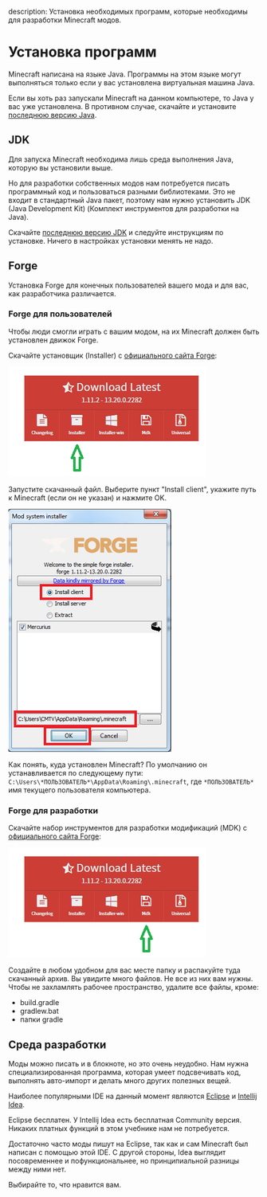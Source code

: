 description: Установка необходимых программ, которые необходимы для разработки Minecraft модов.

# Установка программ

Minecraft написана на языке Java. Программы на этом языке могут выполняться только если у вас установлена виртуальная машина Java.

Если вы хоть раз запускали Minecraft на данном компьютере, то Java у вас уже установлена. В противном случае, скачайте и установите [последнюю версию Java](https://java.com/ru/download/).

## JDK

Для запуска Minecraft необходима лишь среда выполнения Java, которую вы установили выше.

Но для разработки собственных модов нам потребуется писать программный код и пользоваться разными библиотеками. Это не входит в стандартный Java пакет,
поэтому нам нужно установить JDK (Java Development Kit) (Комплект инструментов для разработки на Java).

Скачайте [последнюю версию JDK](http://www.oracle.com/technetwork/java/javase/downloads/jdk8-downloads-2133151.html) и следуйте инструкциям по установке. Ничего в настройках установки менять не надо.

## Forge

Установка Forge для конечных пользователей вашего мода и для вас, как разработчика различается.

### Forge для пользователей

Чтобы люди смогли играть с вашим модом, на их Minecraft должен быть установлен движок Forge.

Скачайте установщик (Installer) с [официального сайта Forge](https://files.minecraftforge.net/):

![Картинка скачивания установщика](images/download_installer.png)

Запустите скачанный файл. Выберите пункт "Install client", укажите путь к Minecraft (если он не указан) и нажмите
OK.

![Картинка установщика](images/installer.png)

Как понять, куда установлен Minecraft? По умолчанию он устанавливается по следующему пути:
`C:\Users\*ПОЛЬЗОВАТЕЛЬ*\AppData\Roaming\.minecraft`, где `*ПОЛЬЗОВАТЕЛЬ*` имя текущего пользователя компьютера.

### Forge для разработки

Скачайте набор инструментов для разработки модификаций (MDK) с [официального сайта Forge](https://files.minecraftforge.net/):

![Картинка скачивания MDK](images/download_mdk.png)

Создайте в любом удобном для вас месте папку и распакуйте туда скачанный архив. Вы увидите много файлов.
Не все из них вам нужны. Чтобы не захламлять рабочее пространство, удалите все файлы, кроме:

* build.gradle
* gradlew.bat
* папки gradle

## Среда разработки

Моды можно писать и в блокноте, но это очень неудобно. Нам нужна специализированная программа, которая
умеет подсвечивать код, выполнять авто-импорт и делать много других полезных вещей.

Наиболее популярными IDE на данный момент являются [Eclipse](https://www.eclipse.org/downloads/) и [Intellij Idea](https://www.jetbrains.com/idea/#chooseYourEdition).

Eclipse бесплатен. У Intellij Idea есть бесплатная Community версия. Никаких платных функций в этом учебнике нам
не потребуется.

Достаточно часто моды пишут на Eclipse, так как и сам Minecraft был написан с помощью этой IDE.
С другой стороны, Idea выглядит посовременнее и пофункциональнее, но принципиальной разницы между ними нет.

Выбирайте то, что нравится вам.
